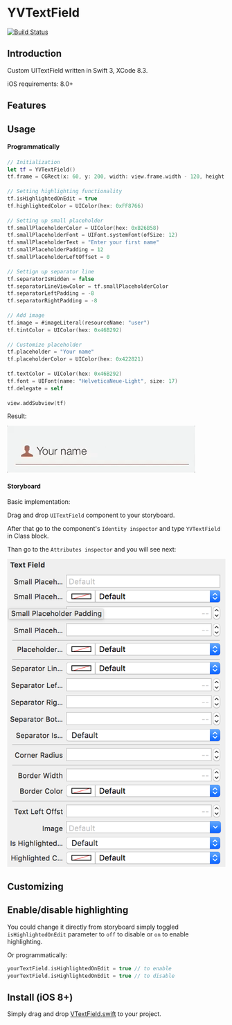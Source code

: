 # YVTextField

[![Build Status](https://travis-ci.org/Shadberrow/YVTextField.svg?branch=master)](https://travis-ci.org/Shadberrow/YVTextField)

## Introduction

Custom UITextField written in Swift 3, XCode 8.3.

iOS requirements: 8.0+

## Features


## Usage

#### Programmatically

```swift
// Initialization
let tf = YVTextField()
tf.frame = CGRect(x: 60, y: 200, width: view.frame.width - 120, height: 40)

// Setting highlighting functionality
tf.isHighlightedOnEdit = true
tf.highlightedColor = UIColor(hex: 0xFF8766)

// Setting up small placeholder
tf.smallPlaceholderColor = UIColor(hex: 0xB26B58)
tf.smallPlaceholderFont = UIFont.systemFont(ofSize: 12)
tf.smallPlaceholderText = "Enter your first name"
tf.smallPlaceholderPadding = 12
tf.smallPlaceholderLeftOffset = 0

// Settign up separator line
tf.separatorIsHidden = false
tf.separatorLineViewColor = tf.smallPlaceholderColor
tf.separatorLeftPadding = -8
tf.separatorRightPadding = -8

// Add image
tf.image = #imageLiteral(resourceName: "user")
tf.tintColor = UIColor(hex: 0x46B292)

// Customize placeholder
tf.placeholder = "Your name"
tf.placeholderColor = UIColor(hex: 0x422821)

tf.textColor = UIColor(hex: 0x46B292)
tf.font = UIFont(name: "HelveticaNeue-Light", size: 17)
tf.delegate = self

view.addSubview(tf)
```
Result:

![](https://github.com/Shadberrow/YVTextField/blob/master/YVTextField/Resources/gif1.gif)

#### Storyboard

Basic implementation:

Drag and drop `UITextField` component to your storyboard.

After that go to the component's `Identity inspector` and type `YVTextField` in Class block.

Than go to the `Attributes inspector` and you will see next:

![](https://github.com/Shadberrow/YVTextField/blob/master/YVTextField/Resources/params.png)

## Customizing

## Enable/disable highlighting

You could change it directly from storyboard simply toggled `isHighlightedOnEdit` parameter to `off` to disable or `on` to enable highlighting.

Or programmatically:

```swift
yourTextField.isHighlightedOnEdit = true // to enable
yourTextField.isHighlightedOnEdit = true // to disable
```
## Install (iOS 8+)

Simply drag and drop [VTextField.swift](https://github.com/Shadberrow/YVTextField/blob/master/YVTextField/YVTextField.swift) to your project.

